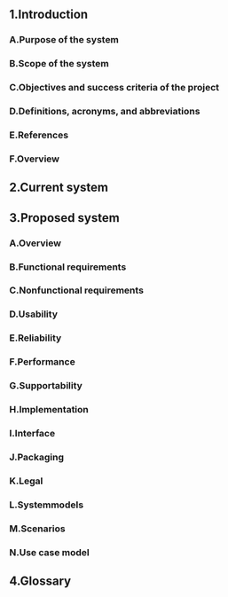 ## 1.Introduction
### A.Purpose of the system
### B.Scope of the system
### C.Objectives and success criteria of the project
### D.Definitions, acronyms, and abbreviations
### E.References
### F.Overview
## 2.Current system
## 3.Proposed system
### A.Overview
### B.Functional requirements
### C.Nonfunctional requirements
### D.Usability
### E.Reliability
### F.Performance
### G.Supportability
### H.Implementation
### I.Interface
### J.Packaging
### K.Legal
### L.Systemmodels
### M.Scenarios
### N.Use case model
## 4.Glossary